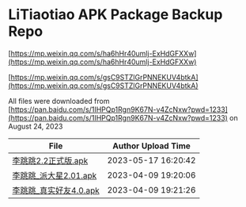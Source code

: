 # LiTiaotiao APK Package Backup Repo

[https://mp.weixin.qq.com/s/ha6hHr40umlj-ExHdGFXXw](https://mp.weixin.qq.com/s/ha6hHr40umlj-ExHdGFXXw)

[https://mp.weixin.qq.com/s/gsC9STZlGrPNNEKUV4btkA](https://mp.weixin.qq.com/s/gsC9STZlGrPNNEKUV4btkA)

All files were downloaded from [https://pan.baidu.com/s/1IHPQp1Rgn9K67N-v4ZcNxw?pwd=1233](https://pan.baidu.com/s/1IHPQp1Rgn9K67N-v4ZcNxw?pwd=1233) on August 24, 2023

| File                                                                                                                                                    | Author Upload Time  |
| ------------------------------------------------------------------------------------------------------------------------------------------------------- | ------------------- |
| [李跳跳2.2正式版.apk](https://github.com/eddlez/litiaotiao_package_backup/raw/main/%E6%9D%8E%E8%B7%B3%E8%B7%B32.2%E6%AD%A3%E5%BC%8F%E7%89%88.apk)             | 2023-05-17 16:20:42 |
| [李跳跳_派大星2.01.apk](https://github.com/eddlez/litiaotiao_package_backup/raw/main/%E6%9D%8E%E8%B7%B3%E8%B7%B3_%E6%B4%BE%E5%A4%A7%E6%98%9F2.01.apk)         | 2023-04-09 19:20:06 |
| [李跳跳_真实好友4.0.apk](https://github.com/eddlez/litiaotiao_package_backup/raw/main/%E6%9D%8E%E8%B7%B3%E8%B7%B3_%E7%9C%9F%E5%AE%9E%E5%A5%BD%E5%8F%8B4.0.apk) | 2023-04-09 19:21:26 |
